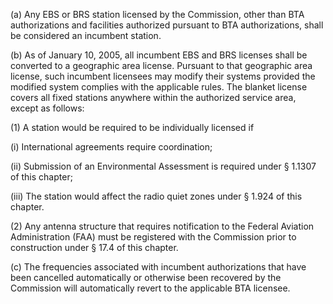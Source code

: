 (a) Any EBS or BRS station licensed by the Commission, other than BTA authorizations and facilities authorized pursuant to BTA authorizations, shall be considered an incumbent station.

(b) As of January 10, 2005, all incumbent EBS and BRS licenses shall be converted to a geographic area license. Pursuant to that geographic area license, such incumbent licensees may modify their systems provided the modified system complies with the applicable rules. The blanket license covers all fixed stations anywhere within the authorized service area, except as follows:

(1) A station would be required to be individually licensed if

(i) International agreements require coordination;

(ii) Submission of an Environmental Assessment is required under § 1.1307 of this chapter;

(iii) The station would affect the radio quiet zones under § 1.924 of this chapter.

(2) Any antenna structure that requires notification to the Federal Aviation Administration (FAA) must be registered with the Commission prior to construction under § 17.4 of this chapter.

(c) The frequencies associated with incumbent authorizations that have been cancelled automatically or otherwise been recovered by the Commission will automatically revert to the applicable BTA licensee.

